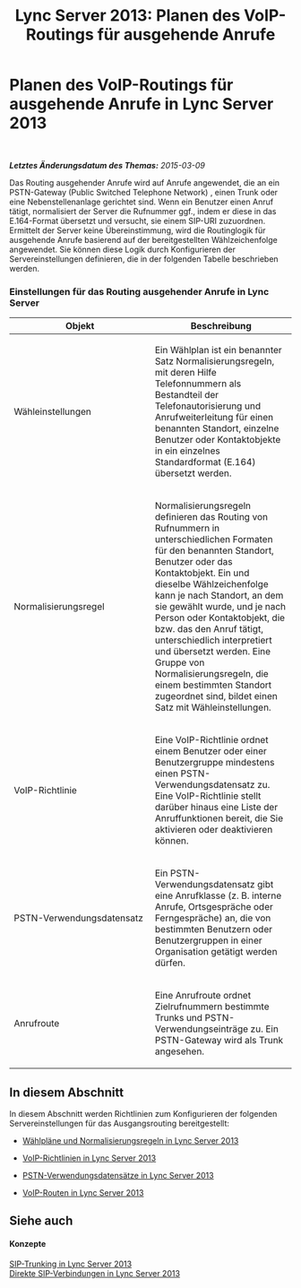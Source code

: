 ﻿---
title: 'Lync Server 2013: Planen des VoIP-Routings für ausgehende Anrufe'
TOCTitle: Planen des VoIP-Routings für ausgehende Anrufe
ms:assetid: 37c55fa4-175a-4190-b9e4-c2e5ac7b9261
ms:mtpsurl: https://technet.microsoft.com/de-de/library/Gg425853(v=OCS.15)
ms:contentKeyID: 49293683
ms.date: 05/19/2016
mtps_version: v=OCS.15
ms.translationtype: HT
---

# Planen des VoIP-Routings für ausgehende Anrufe in Lync Server 2013

 

_**Letztes Änderungsdatum des Themas:** 2015-03-09_

Das Routing ausgehender Anrufe wird auf Anrufe angewendet, die an ein PSTN-Gateway (Public Switched Telephone Network) , einen Trunk oder eine Nebenstellenanlage gerichtet sind. Wenn ein Benutzer einen Anruf tätigt, normalisiert der Server die Rufnummer ggf., indem er diese in das E.164-Format übersetzt und versucht, sie einem SIP-URI zuzuordnen. Ermittelt der Server keine Übereinstimmung, wird die Routinglogik für ausgehende Anrufe basierend auf der bereitgestellten Wählzeichenfolge angewendet. Sie können diese Logik durch Konfigurieren der Servereinstellungen definieren, die in der folgenden Tabelle beschrieben werden.

### Einstellungen für das Routing ausgehender Anrufe in Lync Server

<table>
<colgroup>
<col style="width: 50%" />
<col style="width: 50%" />
</colgroup>
<thead>
<tr class="header">
<th>Objekt</th>
<th>Beschreibung</th>
</tr>
</thead>
<tbody>
<tr class="odd">
<td><p>Wähleinstellungen</p></td>
<td><p>Ein Wählplan ist ein benannter Satz Normalisierungsregeln, mit deren Hilfe Telefonnummern als Bestandteil der Telefonautorisierung und Anrufweiterleitung für einen benannten Standort, einzelne Benutzer oder Kontaktobjekte in ein einzelnes Standardformat (E.164) übersetzt werden.</p></td>
</tr>
<tr class="even">
<td><p>Normalisierungsregel</p></td>
<td><p>Normalisierungsregeln definieren das Routing von Rufnummern in unterschiedlichen Formaten für den benannten Standort, Benutzer oder das Kontaktobjekt. Ein und dieselbe Wählzeichenfolge kann je nach Standort, an dem sie gewählt wurde, und je nach Person oder Kontaktobjekt, die bzw. das den Anruf tätigt, unterschiedlich interpretiert und übersetzt werden. Eine Gruppe von Normalisierungsregeln, die einem bestimmten Standort zugeordnet sind, bildet einen Satz mit Wähleinstellungen.</p></td>
</tr>
<tr class="odd">
<td><p>VoIP-Richtlinie</p></td>
<td><p>Eine VoIP-Richtlinie ordnet einem Benutzer oder einer Benutzergruppe mindestens einen PSTN-Verwendungsdatensatz zu. Eine VoIP-Richtlinie stellt darüber hinaus eine Liste der Anruffunktionen bereit, die Sie aktivieren oder deaktivieren können.</p></td>
</tr>
<tr class="even">
<td><p>PSTN-Verwendungsdatensatz</p></td>
<td><p>Ein PSTN-Verwendungsdatensatz gibt eine Anrufklasse (z. B. interne Anrufe, Ortsgespräche oder Ferngespräche) an, die von bestimmten Benutzern oder Benutzergruppen in einer Organisation getätigt werden dürfen.</p></td>
</tr>
<tr class="odd">
<td><p>Anrufroute</p></td>
<td><p>Eine Anrufroute ordnet Zielrufnummern bestimmte Trunks und PSTN-Verwendungseinträge zu. Ein PSTN-Gateway wird als Trunk angesehen.</p></td>
</tr>
</tbody>
</table>


## In diesem Abschnitt

In diesem Abschnitt werden Richtlinien zum Konfigurieren der folgenden Servereinstellungen für das Ausgangsrouting bereitgestellt:

  - [Wählpläne und Normalisierungsregeln in Lync Server 2013](lync-server-2013-dial-plans-and-normalization-rules.md)

  - [VoIP-Richtlinien in Lync Server 2013](lync-server-2013-voice-policies.md)

  - [PSTN-Verwendungsdatensätze in Lync Server 2013](lync-server-2013-pstn-usage-records.md)

  - [VoIP-Routen in Lync Server 2013](lync-server-2013-voice-routes.md)

## Siehe auch

#### Konzepte

[SIP-Trunking in Lync Server 2013](lync-server-2013-sip-trunking.md)  
[Direkte SIP-Verbindungen in Lync Server 2013](lync-server-2013-direct-sip-connections.md)


